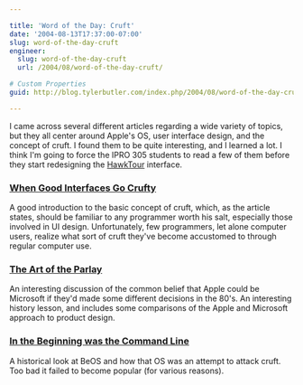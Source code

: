 ```yaml
---

title: 'Word of the Day: Cruft'
date: '2004-08-13T17:37:00-07:00'
slug: word-of-the-day-cruft
engineer:
  slug: word-of-the-day-cruft
  url: /2004/08/word-of-the-day-cruft/

# Custom Properties
guid: http://blog.tylerbutler.com/index.php/2004/08/word-of-the-day-cruft/

---
```


I came across several different articles regarding a wide variety of topics,
but they all center around Apple's OS, user interface design, and the concept
of cruft. I found them to be quite interesting, and I learned a lot. I think
I'm going to force the IPRO 305 students to read a few of them before they
start redesigning the [HawkTour][1] interface.

  
### [When Good Interfaces Go Crufty][2]

A good introduction to the basic concept of cruft, which, as the article
states, should be familiar to any programmer worth his salt, especially those
involved in UI design. Unfortunately, few programmers, let alone computer
users, realize what sort of cruft they've become accustomed to through regular
computer use.


### [The Art of the Parlay][3]

An interesting discussion of the common belief that Apple could be Microsoft
if they'd made some different decisions in the 80's. An interesting history
lesson, and includes some comparisons of the Apple and Microsoft approach to
product design.


### [In the Beginning was the Command Line][4]

A historical look at BeOS and how that OS was an attempt to attack cruft. Too
bad it failed to become popular (for various reasons).


   [1]: http://www.hawktour.net
   [2]: http://64.233.179.104/search?q=cache:m1-41ZtamDcJ:mpt.phrasewise.com/stories/storyReader$374&hl=en&lr=&ie=UTF-8&strip=1
   [3]: http://daringfireball.net/2004/08/parlay
   [4]: http://joesacher.com/documents/commandline.php?Page=ETRE


